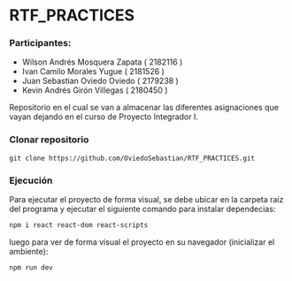 # RTF_PRACTICES 
### Participantes:

- Wilson Andrés Mosquera Zapata ( 2182116 )
- Ivan Camilo Morales Yugue ( 2181526 )
- Juan Sebastian Oviedo Oviedo ( 2179238 )
- Kevin Andrés Girón Villegas ( 2180450 )


Repositorio en el cual se van a almacenar las diferentes asignaciones que vayan dejando en el curso de Proyecto Integrador I.


### Clonar repositorio
```
git clone https://github.com/OviedoSebastian/RTF_PRACTICES.git
```


### Ejecución 
Para ejecutar el proyecto de forma visual, se debe ubicar en la carpeta raíz del programa y ejecutar el siguiente comando para instalar dependecias:
```bash
npm i react react-dom react-scripts
```
luego para ver de forma visual el proyecto en su navegador (inicializar el ambiente):
```bash
npm run dev
```

